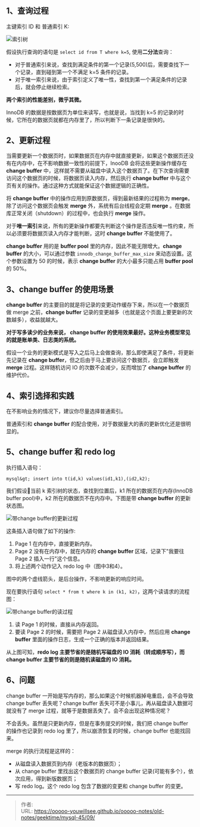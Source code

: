 # 

## 1、查询过程

主键索引 ID 和 普通索引 K:

![索引树](./imgs/09_01.png)

假设执行查询的语句是 `select id from T where k=5`, 使用**二分法**查询：
- 对于普通索引来说，查找到满足条件的第一个记录(5,500)后，需要查找下一个记录，直到碰到第一个不满足 k=5 条件的记录。
- 对于唯一索引来说，由于索引定义了唯一性，查找到第一个满足条件的记录后，就会停止继续检索。

**两个索引的性能差别，微乎其微。**

InnoDB 的数据是按数据页为单位来读写，也就是说，当找到 k=5 的记录的时候，它所在的数据页就都在内存里了，所以判断下一条记录是很快的。

## 2、更新过程

当需要更新一个数据页时，如果数据页在内存中就直接更新，如果这个数据页还没有在内存中，在不影响数据一致性的前提下，InooDB 会将这些更新操作缓存在 **change buffer** 中，这样就不需要从磁盘中读入这个数据页了。在下次查询需要访问这个数据页的时候，将数据页读入内存，然后执行 **change buffer** 中与这个页有关的操作。通过这种方式就能保证这个数据逻辑的正确性。

将 **change buffer** 中的操作应用到原数据页，得到最新结果的过程称为 **merge**。除了访问这个数据页会触发 **merge** 外，系统有后台线程会定期 **merge** 。在数据库正常关闭（shutdown）的过程中，也会执行 **merge** 操作。

对于**唯一索引**来说，所有的更新操作都要先判断这个操作是否违反唯一性约束，所以必须要将数据页读入内存才能判断，这时 **change buffer** 不能使用了。

**change buffer** 用的是 **buffer pool** 里的内存，因此不能无限增大。**change buffer** 的大小，可以通过参数 `innodb_change_buffer_max_size` 来动态设置。这个参数设置为 50 的时候，表示 **change buffer** 的大小最多只能占用 **buffer pool** 的 50%。

## 3、change buffer 的使用场景

**change buffer** 的主要目的就是将记录的变更动作缓存下来，所以在一个数据页做 merge 之前，**change buffer** 记录的变更越多（也就是这个页面上要更新的次数越多），收益就越大。

**对于写多读少的业务来说， change buffer 的使用效果最好。这种业务模型常见的就是账单类、日志类的系统。**

假设一个业务的更新模式是写入之后马上会做查询，那么即使满足了条件，将更新先记录在 **change buffer**，但之后由于马上要访问这个数据页，会立即触发 **merge** 过程。这样随机访问 IO 的次数不会减少，反而增加了 **change buffer** 的维护代价。

## 4、索引选择和实践

在不影响业务的情况下，建议你尽量选择普通索引。

普通索引和 **change buffer** 的配合使用，对于数据量大的表的更新优化还是很明显的。

## 5、change buffer 和 redo log

执行插入语句：
```shell script
mysql&gt; insert into t(id,k) values(id1,k1),(id2,k2);
```

我们假设当前 k 索引树的状态，查找到位置后，k1 所在的数据页在内存(InnoDB buffer pool)中，k2 所在的数据页不在内存中。下图是带 **change buffer** 的更新状态图。

![带change buffer的更新过程](./imgs/09_02.png)

这条插入语句做了如下的操作:
1. Page 1 在内存中，直接更新内存。
2. Page 2 没有在内存中，就在内存的 **change buffer** 区域，记录下&#34;我要往 Page 2 插入一行&#34;这个信息。
3. 将上述两个动作记入 redo log 中（图中3和4）。   
   
图中的两个虚线箭头，是后台操作，不影响更新的响应时间。

现在要执行语句 `select * from t where k in (k1, k2)`，这两个读请求的流程图：

![带change buffer的读过程](./imgs/09_03.png)

1. 读 Page 1 的时候，直接从内存返回。
2. 要读 Page 2 的时候，需要把 Page 2 从磁盘读入内存中，然后应用 **change buffer** 里面的操作日志，生成一个正确的版本并返回结果。

从上图可知，**redo log 主要节省的是随机写磁盘的 IO 消耗（转成顺序写），而 **change buffer** 主要节省的则是随机读磁盘的 IO 消耗。**

## 6、问题

change buffer 一开始是写内存的，那么如果这个时候机器掉电重启，会不会导致 change buffer 丢失呢？change buffer 丢失可不是小事儿，再从磁盘读入数据可就没有了 merge 过程，就等于是数据丢失了。会不会出现这种情况呢？

不会丢失。虽然是只更新内存，但是在事务提交的时候，我们把 change buffer 的操作也记录到 redo log 里了，所以崩溃恢复的时候，change buffer 也能找回来。

merge 的执行流程是这样的：
- 从磁盘读入数据页到内存（老版本的数据页）；
- 从 change buffer 里找出这个数据页的 change buffer 记录(可能有多个），依次应用，得到新版数据页；
- 写 redo log。这个 redo log 包含了数据的变更和 change buffer 的变更。


---

> 作者:   
> URL: https://ooooo-youwillsee.github.io/ooooo-notes/old-notes/geektime/mysql-45/09/  

